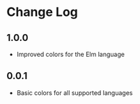 # Change Log

## 1.0.0
- Improved colors for the Elm language

## 0.0.1
- Basic colors for all supported languages

